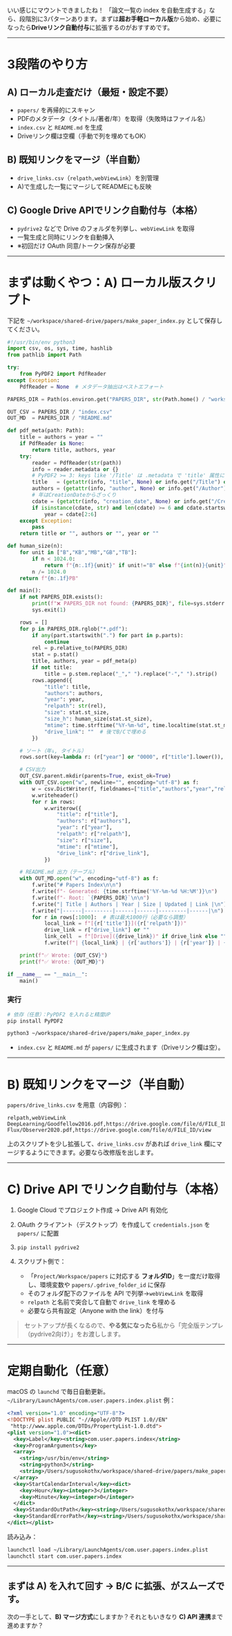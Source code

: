 いい感じにマウントできましたね！
「論文一覧の index を自動生成する」なら、段階別に3パターンあります。まずは**超お手軽ローカル版**から始め、必要になったら**Driveリンク自動付与**に拡張するのがおすすめです。

---

# 3段階のやり方

## A) ローカル走査だけ（最短・設定不要）

* `papers/` を再帰的にスキャン
* PDFのメタデータ（タイトル/著者/年）を取得（失敗時はファイル名）
* `index.csv` と `README.md` を生成
* Driveリンク欄は空欄（手動で列を埋めてもOK）

## B) 既知リンクをマージ（半自動）

* `drive_links.csv`（`relpath,webViewLink`）を別管理
* A)で生成した一覧にマージしてREADMEにも反映

## C) Google Drive APIでリンク自動付与（本格）

* `pydrive2` などで Drive のフォルダを列挙し、`webViewLink` を取得
* 一覧生成と同時にリンクを自動挿入
* ※初回だけ OAuth 同意/トークン保存が必要

---

# まずは動くやつ：A) ローカル版スクリプト

下記を `~/workspace/shared-drive/papers/make_paper_index.py` として保存してください。

```python
#!/usr/bin/env python3
import csv, os, sys, time, hashlib
from pathlib import Path

try:
    from PyPDF2 import PdfReader
except Exception:
    PdfReader = None  # メタデータ抽出はベストエフォート

PAPERS_DIR = Path(os.environ.get("PAPERS_DIR", str(Path.home() / "workspace/shared-drive/papers")))

OUT_CSV = PAPERS_DIR / "index.csv"
OUT_MD  = PAPERS_DIR / "README.md"

def pdf_meta(path: Path):
    title = authors = year = ""
    if PdfReader is None:
        return title, authors, year
    try:
        reader = PdfReader(str(path))
        info = reader.metadata or {}
        # PyPDF2 >= 3: keys like '/Title' は .metadata で 'title' 属性になることも
        title   = (getattr(info, "title", None) or info.get("/Title") or "").strip() if info else ""
        authors = (getattr(info, "author", None) or info.get("/Author") or "").strip() if info else ""
        # 年はCreationDateからざっくり
        cdate = (getattr(info, "creation_date", None) or info.get("/CreationDate") or "")
        if isinstance(cdate, str) and len(cdate) >= 6 and cdate.startswith("D:"):
            year = cdate[2:6]
    except Exception:
        pass
    return title or "", authors or "", year or ""

def human_size(n):
    for unit in ["B","KB","MB","GB","TB"]:
        if n < 1024.0:
            return f"{n:.1f}{unit}" if unit!="B" else f"{int(n)}{unit}"
        n /= 1024.0
    return f"{n:.1f}PB"

def main():
    if not PAPERS_DIR.exists():
        print(f"❌ PAPERS_DIR not found: {PAPERS_DIR}", file=sys.stderr)
        sys.exit(1)

    rows = []
    for p in PAPERS_DIR.rglob("*.pdf"):
        if any(part.startswith(".") for part in p.parts):
            continue
        rel = p.relative_to(PAPERS_DIR)
        stat = p.stat()
        title, authors, year = pdf_meta(p)
        if not title:
            title = p.stem.replace("_"," ").replace("-"," ").strip()
        rows.append({
            "title": title,
            "authors": authors,
            "year": year,
            "relpath": str(rel),
            "size": stat.st_size,
            "size_h": human_size(stat.st_size),
            "mtime": time.strftime("%Y-%m-%d", time.localtime(stat.st_mtime)),
            "drive_link": ""  # 後でB/Cで埋める
        })

    # ソート（年↓, タイトル）
    rows.sort(key=lambda r: (r["year"] or "0000", r["title"].lower()), reverse=True)

    # CSV出力
    OUT_CSV.parent.mkdir(parents=True, exist_ok=True)
    with OUT_CSV.open("w", newline="", encoding="utf-8") as f:
        w = csv.DictWriter(f, fieldnames=["title","authors","year","relpath","size","mtime","drive_link"])
        w.writeheader()
        for r in rows:
            w.writerow({
                "title": r["title"],
                "authors": r["authors"],
                "year": r["year"],
                "relpath": r["relpath"],
                "size": r["size"],
                "mtime": r["mtime"],
                "drive_link": r["drive_link"],
            })

    # README.md 出力（テーブル）
    with OUT_MD.open("w", encoding="utf-8") as f:
        f.write("# Papers Index\n\n")
        f.write(f"- Generated: {time.strftime('%Y-%m-%d %H:%M')}\n")
        f.write(f"- Root: `{PAPERS_DIR}`\n\n")
        f.write("| Title | Authors | Year | Size | Updated | Link |\n")
        f.write("|------|---------|------|------|---------|------|\n")
        for r in rows[:1000]:  # 表は最大1000行（必要なら調整）
            local_link = f"[{r['title']}]({r['relpath']})"
            drive_link = r["drive_link"] or ""
            link_cell  = f"[Drive]({drive_link})" if drive_link else ""
            f.write(f"| {local_link} | {r['authors']} | {r['year']} | {r['size_h']} | {r['mtime']} | {link_cell} |\n")

    print(f"✅ Wrote: {OUT_CSV}")
    print(f"✅ Wrote: {OUT_MD}")

if __name__ == "__main__":
    main()
```

### 実行

```bash
# 依存（任意）：PyPDF2 を入れると精度UP
pip install PyPDF2

python3 ~/workspace/shared-drive/papers/make_paper_index.py
```

* `index.csv` と `README.md` が `papers/` に生成されます（Driveリンク欄は空）。

---

# B) 既知リンクをマージ（半自動）

`papers/drive_links.csv` を用意（内容例）：

```csv
relpath,webViewLink
DeepLearning/Goodfellow2016.pdf,https://drive.google.com/file/d/FILE_ID/view
Flux/Observer2020.pdf,https://drive.google.com/file/d/FILE_ID/view
```

上のスクリプトを少し拡張して、`drive_links.csv` があれば `drive_link` 欄にマージするようにできます。必要なら改修版を出します。

---

# C) Drive API でリンク自動付与（本格）

1. Google Cloud でプロジェクト作成 → Drive API 有効化
2. OAuth クライアント（デスクトップ）を作成して `credentials.json` を `papers/` に配置
3. `pip install pydrive2`
4. スクリプト側で：

   * 「`Project/Workspace/papers` に対応する **フォルダID**」を一度だけ取得し、環境変数や `papers/.gdrive_folder_id` に保存
   * そのフォルダ配下のファイルを API で列挙→`webViewLink` を取得
   * `relpath` と名前で突合して自動で `drive_link` を埋める
   * 必要なら共有設定（Anyone with the link）を付与

> セットアップが長くなるので、**やる気になったら**私から「完全版テンプレ（pydrive2向け）」をお渡しします。

---

# 定期自動化（任意）

macOS の `launchd` で毎日自動更新。`~/Library/LaunchAgents/com.user.papers.index.plist` 例：

```xml
<?xml version="1.0" encoding="UTF-8"?>
<!DOCTYPE plist PUBLIC "-//Apple//DTD PLIST 1.0//EN"
 "http://www.apple.com/DTDs/PropertyList-1.0.dtd">
<plist version="1.0"><dict>
  <key>Label</key><string>com.user.papers.index</string>
  <key>ProgramArguments</key>
  <array>
    <string>/usr/bin/env</string>
    <string>python3</string>
    <string>/Users/sugusokothx/workspace/shared-drive/papers/make_paper_index.py</string>
  </array>
  <key>StartCalendarInterval</key><dict>
    <key>Hour</key><integer>3</integer>
    <key>Minute</key><integer>0</integer>
  </dict>
  <key>StandardOutPath</key><string>/Users/sugusokothx/workspace/shared-drive/papers/index.log</string>
  <key>StandardErrorPath</key><string>/Users/sugusokothx/workspace/shared-drive/papers/index.err</string>
</dict></plist>
```

読み込み：

```bash
launchctl load ~/Library/LaunchAgents/com.user.papers.index.plist
launchctl start com.user.papers.index
```

---

## まずは A) を入れて回す → B/C に拡張、がスムーズです。

次の一手として、**B) マージ方式**にしますか？それともいきなり **C) API 連携**まで進めますか？
